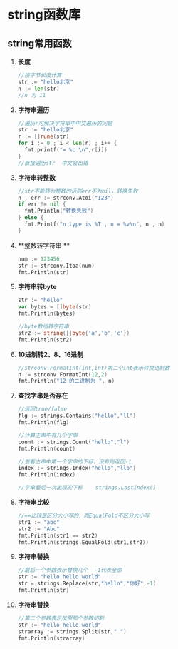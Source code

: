 # string函数库



## string常用函数

1. **长度** 

   ```go
   //按字节长度计算
   str := "hello北京"
   n := len(str)
   //n 为 11
   ```

2. **字符串遍历** 

   ```go
   //遍历r可解决字符串中中文遍历的问题
   str := "hello北京"
   r := []rune(str)
   for i := 0 ; i < len(r) ; i++ {
     fmt.printf("= %c \n",r[i])
   }
   //直接遍历str  中文会出错
   ```

3. **字符串转整数**

   ```go
   //str不能转为整数的话则err不为nil，转换失败
   n , err := strconv.Atoi("123")
   if err != nil {
     fmt.Println("转换失败")
   } else {
     fmt.Printf("n type is %T , n = %v\n", n , n)
   }
   ```

4. **整数转字符串 **

   ```go
   num := 123456
   str := strconv.Itoa(num)
   fmt.Println(str)
   ```

5. **字符串转byte**

   ```go
   str := "hello"
   var bytes = []byte(str)
   fmt.Println(bytes)
   
   //byte数组转字符串
   str2 := string([]byte{'a','b','c'})
   fmt.Println(str2)
   ```

6. **10进制转2、8、16进制**

   ```go
   //strconv.FormatInt(int,int)第二个int表示转换进制数
   n := strconv.FormatInt(12,2)
   fmt.Println("12 的二进制为 ", n)
   ```

7. **查找字串是否存在**

   ```go
   //返回true/false
   flg := strings.Contains("hello","ll")
   fmt.Println(flg)
   
   //计算主串中有几个字串
   count := strings.Count("hello","l")
   fmt.Println(count)
   
   //查看主串中第一个字串的下标，没有则返回-1
   index := strings.Index("hello","llo")
   fmt.Println(index)
   
   //字串最后一次出现的下标	strings.LastIndex()
   ```

8. **字符串比较**

   ```go
   //==比较是区分大小写的，而EqualFold不区分大小写
   str1 := "abc"
   str2 := "Abc"
   fmt.Println(str1 == str2)
   fmt.Println(strings.EqualFold(str1,str2))
   ```

9. **字符串替换**

   ```go
   //最后一个参数表示替换几个  -1代表全部
   str := "hello hello world"
   str = strings.Replace(str,"hello","你好",-1)
   fmt.Println(str)
   ```

10. **字符串替换**

    ```go
    //第二个参数表示按照那个参数切割
    str := "hello hello world"
    strarray := strings.Split(str," ")
    fmt.Println(strarray)
    ```

    
